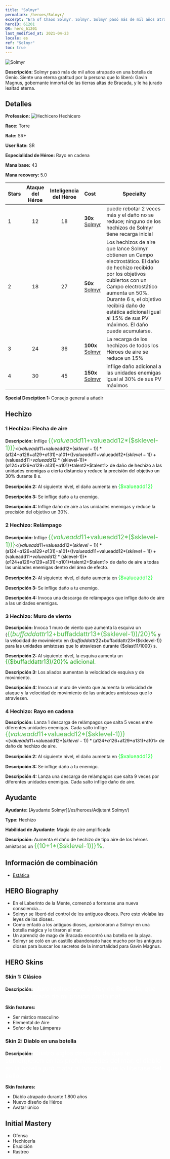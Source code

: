 ```yaml
---
title: "Solmyr"
permalink: /heroes/Solmyr/
excerpt: "Era of Chaos Solmyr. Solmyr. Solmyr pasó más de mil años atrapado en una botella de Genio. Siente una eterna gratitud por la persona que lo liberó: Gavin Magnus, gobernante inmortal de las tierras altas de Bracada, y le ha jurado lealtad eterna."
heroID: 61201
QR: hero_61201
last_modified_at: 2021-04-23
locale: es
ref: "Solmyr"
toc: true
---
```

  ![Solmyr](/images/h/h_Solmyr.jpg)

 **Descripción:** Solmyr pasó más de mil años atrapado en una botella de Genio. Siente una eterna gratitud por la persona que lo liberó: Gavin Magnus, gobernante inmortal de las tierras altas de Bracada, y le ha jurado lealtad eterna.
## Detalles
 **Profession:** ![Hechicero](/images/h/h_prof_15.png) Hechicero

 **Race:** Torre

 **Rate:** SR+

 **User Rate:** SR

 **Especialidad de Héroe:** Rayo en cadena

 **Mana base:** 43

 **Mana recovery:** 5.0


  | Stars | Ataque del Héroe | Inteligencia del Héroe | Cost |     Specialty     |
  |---------|:---------------:|:---------------:|:--|--------------------|
  |    1    | 12 | 18 | **30x** [Solmyr](/ItemsES/her_386/) | <Rayo en cadena> puede rebotar 2 veces más y el daño no se reduce; ninguno de los hechizos de Solmyr tiene recarga inicial |
  |    2    | 18 | 27 | **50x** [Solmyr](/ItemsES/her_386/) | Los hechizos de aire que lance Solmyr obtienen un Campo electrostático. El daño de hechizo recibido por los objetivos cubiertos con un Campo electrostático aumenta un 50%. Durante 6 s, el objetivo recibirá daño de estática adicional igual al 15% de sus PV máximos. El daño puede acumularse. |
  |    3    | 24 | 36 | **100x** [Solmyr](/ItemsES/her_386/) | La recarga de los hechizos de todos los Héroes de aire se reduce un 15% |
  |    4    | 30 | 45 | **150x** [Solmyr](/ItemsES/her_386/) | <Rayo en cadena> inflige daño adicional a las unidades enemigas igual al 30% de sus PV máximos |

 **Special Desciption 1:** Consejo general a añadir

## Hechizo
### 1 Hechizo: Flecha de aire
 **Descripción:** Inflige <span style="color: #48b946;font-size:20px">{($valueadd11+$valueadd12*($sklevel-1))}</span><span style="color: black"><($valueadd11+$valueadd12*($sklevel-1))*($a124+$a126+$a129+$a131)+$a101+(($valueadd11+$valueadd12*($sklevel-1))+($valueadd11+$valueadd12*($sklevel-1))*($a124+$a126+$a129+$a131)+$a101)*$talent2+$talent1> de daño de hechizo a las unidades enemigas a cierta distancia y reduce la precisión del objetivo un 30% durante 8 s.

 **Descripción 2:** Al siguiente nivel, el daño aumenta en <span style="color: #00ff22;font-size:16px">{$valueadd12}</span><span style="color: black">

 **Descripción 3:** Se inflige daño a tu enemigo.

 **Descripción 4:** Inflige daño de aire a las unidades enemigas y reduce la precisión del objetivo un 30%.

### 2 Hechizo: Relámpago
 **Descripción:** Inflige <span style="color: #48b946;font-size:20px">{($valueadd11+$valueadd12*($sklevel-1))}</span><span style="color: black"><($valueadd11+$valueadd12*($sklevel-1))*($a124+$a126+$a129+$a131)+$a101+(($valueadd11+$valueadd12*($sklevel-1))+($valueadd11+$valueadd12*($sklevel-1))*($a124+$a126+$a129+$a131)+$a101)*$talent2+$talent1> de daño de aire a todas las unidades enemigas dentro del área de efecto.

 **Descripción 2:** Al siguiente nivel, el daño aumenta en <span style="color: #00ff22;font-size:16px">{$valueadd12}</span><span style="color: black">

 **Descripción 3:** Se inflige daño a tu enemigo.

 **Descripción 4:** Invoca una descarga de relámpagos que inflige daño de aire a las unidades enemigas.

### 3 Hechizo: Muro de viento
 **Descripción:** Invoca 1 muro de viento que aumenta la esquiva un {<span style="color: #48b946;font-size:20px">{($buffaddattr12+$buffaddattr13*($sklevel-1))/20}%</span><span style="color: black"> y la velocidad de movimiento en {$buffaddattr22+$buffaddattr23*($sklevel-1)} para las unidades amistosas que lo atraviesen durante {$olast11/1000} s.

 **Descripción 2:** Al siguiente nivel, la esquiva aumenta un <span style="color: #1ca216;font-size:18px">{($buffaddattr13)/20}% adicional.</span><span style="color: black">

 **Descripción 3:** Los aliados aumentan la velocidad de esquiva y de movimiento.

 **Descripción 4:** Invoca un muro de viento que aumenta la velocidad de ataque y la velocidad de movimiento de las unidades amistosas que lo atraviesen.

### 4 Hechizo: Rayo en cadena
 **Descripción:** Lanza 1 descarga de relámpagos que salta 5 veces entre diferentes unidades enemigas. Cada salto inflige <span style="color: #48b946;font-size:20px">{($valueadd11+$valueadd12*($sklevel-1))}</span><span style="color: black"><($valueadd11+$valueadd12*($sklevel-1))*($a124+$a126+$a129+$a131)+$a101> de daño de hechizo de aire.

 **Descripción 2:** Al siguiente nivel, el daño aumenta en <span style="color: #00ff22;font-size:16px">{$valueadd12}</span><span style="color: black">

 **Descripción 3:** Se inflige daño a tu enemigo.

 **Descripción 4:** Lanza una descarga de relámpagos que salta 9 veces por diferentes unidades enemigas. Cada salto inflige daño de aire.


## Ayudante

 **Ayudante:**  [Ayudante Solmyr](/es/heroes/Adjutant Solmyr/) 

 **Type:**  Hechizo 

 **Habilidad de Ayudante:**  Magia de aire amplificada 

 **Descripción:** Aumenta el daño de hechizo de tipo aire de los héroes amistosos un <span style="color: #48b946;font-size:20px">{(10+1*($sklevel-1))}%</span><span style="color: black">.

## Información de combinación

* [Estática](/es/combination/Estática/) 

## HERO Biography
   - En el Laberinto de la Mente, comenzó a formarse una nueva consciencia...
   - Solmyr se liberó del control de los antiguos dioses. Pero esto violaba las leyes de los dioses.
   - Como enfadó a los antiguos dioses, aprisionaron a Solmyr en una botella mágica y le tiraron al mar.
   - Un aprendiz de mago de Bracada encontró una botella en la playa.
   - Solmyr se coló en un castillo abandonado hace mucho por los antiguos dioses para buscar los secretos de la inmortalidad para Gavin Magnus.

## HERO Skins
### Skin 1: **Clásico**

 **Descripción:** <span style="color: #ffffff;font-size:20px">¡Juro lealtad solo al Rey de Bracada, que me ha liberado de mi prisión cristalina! </span>

 **Skin features:** 

   - Ser místico masculino
   - Elemental de Aire
   - Señor de las Lámparas

### Skin 2: **Diablo en una botella**

 **Descripción:** <span style="color: #ffffff;font-size:20px">Cuatro siglos después de que le sumergiesen en las profundidades del mar, el diablo en la botella juró matar al hombre que lo liberase del sello. </span>

 **Skin features:** 

   - Diablo atrapado durante 1.800 años
   - Nuevo diseño de Héroe
   - Avatar único


## Initial Mastery
   - Ofensa
   - Hechicería
   - Erudición
   - Rastreo

